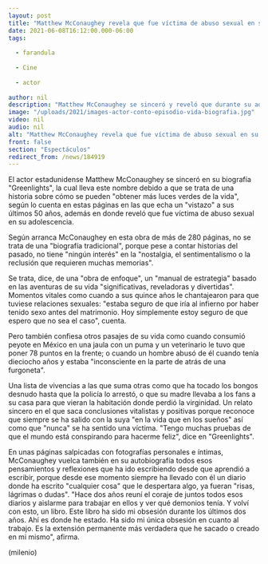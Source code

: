 ```yaml
---
layout: post
title: "Matthew McConaughey revela que fue víctima de abuso sexual en su adolescencia"
date: 2021-06-08T16:12:00.000-06:00
tags:
  
  - farandula
  
  - Cine
  
  - actor
  
author: nil
description: "Matthew McConaughey se sinceró y reveló que durante su adolescencia fue víctima de abuso sexual; el actor contó este episodio en su biografía. "
image: "/uploads/2021/images-actor-conto-episodio-vida-biografia.jpg"
video: nil
audio: nil
alt: "Matthew McConaughey revela que fue víctima de abuso sexual en su adolescencia"
front: false
section: "Espectáculos"
redirect_from: /news/184919
---
```


El actor estadunidense Matthew McConaughey se sinceró en su biografía "Greenlights", la cual lleva este nombre debido a que se trata de una historia sobre cómo se pueden "obtener más luces verdes de la vida", según lo cuenta en estas páginas en las que echa un "vistazo" a sus últimos 50 años, además en donde reveló que fue víctima de abuso sexual en su adolescencia. 

Según arranca McConaughey en esta obra de más de 280 páginas, no se trata de una "biografía tradicional", porque pese a contar historias del pasado, no tiene "ningún interés" en la "nostalgia, el sentimentalismo o la reclusión que requieren muchas memorias". 

Se trata, dice, de una "obra de enfoque", un "manual de estrategia" basado en las aventuras de su vida "significativas, reveladoras y divertidas". Momentos vitales como cuando a sus quince años le chantajearon para que tuviese relaciones sexuales: "estaba seguro de que iría al infierno por haber tenido sexo antes del matrimonio. Hoy simplemente estoy seguro de que espero que no sea el caso", cuenta. 

Pero también confiesa otros pasajes de su vida como cuando consumió peyote en México en una jaula con un puma y un veterinario le tuvo que poner 78 puntos en la frente; o cuando un hombre abusó de él cuando tenía dieciocho años y estaba "inconsciente en la parte de atrás de una furgoneta". 

Una lista de vivencias a las que suma otras como que ha tocado los bongos desnudo hasta que la policía lo arrestó, o que su madre llevaba a los fans a su casa para que vieran la habitación donde perdió la virginidad. Un relato sincero en el que saca conclusiones vitalistas y positivas porque reconoce que siempre se ha salido con la suya "en la vida que en los sueños" así como que "nunca" se ha sentido una víctima. "Tengo muchas pruebas de que el mundo está conspirando para hacerme feliz", dice en "Greenlights". 

En unas páginas salpicadas con fotografías personales e íntimas, McConaughey vuelca también en su autobiografía todos esos pensamientos y reflexiones que ha ido escribiendo desde que aprendió a escribir, porque desde ese momento siempre ha llevado con él un diario donde ha escrito "cualquier cosa" que le despertara algo, ya fueran "risas, lágrimas o dudas". 
"Hace dos años reuní el coraje de juntos todos esos diarios y aislarme para trabajar en ellos y ver qué demonios tenía. Y volví con esto, un libro. Este libro ha sido mi obsesión durante los últimos dos años. Ahí es donde he estado. Ha sido mi única obsesión en cuanto al trabajo. Es la extensión permanente más verdadera que he sacado o creado en mi mismo", afirma. 


(milenio)
